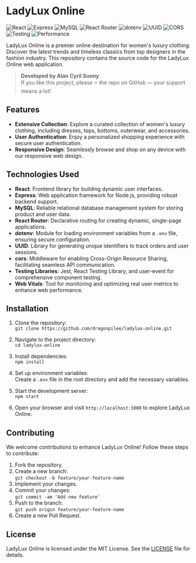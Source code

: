 # LadyLux Online

![React](https://img.shields.io/badge/Frontend-React-blue)
![Express](https://img.shields.io/badge/Backend-Express.js-lightgrey)
![MySQL](https://img.shields.io/badge/Database-MySQL-blue)
![React Router](https://img.shields.io/badge/Router-React%20Router-red)
![dotenv](https://img.shields.io/badge/Env-dotenv-9cf)
![UUID](https://img.shields.io/badge/ID-UUID-yellow)
![CORS](https://img.shields.io/badge/API%20Access-CORS-brightgreen)
![Testing](https://img.shields.io/badge/Testing-Jest%20%26%20RTL-red)
![Performance](https://img.shields.io/badge/Monitoring-Web%20Vitals-purple)

LadyLux Online is a premier online destination for women's luxury clothing. Discover the latest trends and timeless classics from top designers in the fashion industry. This repository contains the source code for the LadyLux Online web application.

> **Developed by Alan Cyril Sunny**  
> If you like this project, please ⭐ the repo on GitHub — your support means a lot!

## Features

- **Extensive Collection**: Explore a curated collection of women's luxury clothing, including dresses, tops, bottoms, outerwear, and accessories.
- **User Authentication**: Enjoy a personalized shopping experience with secure user authentication.
- **Responsive Design**: Seamlessly browse and shop on any device with our responsive web design.

## Technologies Used

- **React**: Frontend library for building dynamic user interfaces.
- **Express**: Web application framework for Node.js, providing robust backend support.
- **MySQL**: Reliable relational database management system for storing product and user data.
- **React Router**: Declarative routing for creating dynamic, single-page applications.
- **dotenv**: Module for loading environment variables from a `.env` file, ensuring secure configuration.
- **UUID**: Library for generating unique identifiers to track orders and user sessions.
- **cors**: Middleware for enabling Cross-Origin Resource Sharing, facilitating seamless API communication.
- **Testing Libraries**: Jest, React Testing Library, and user-event for comprehensive component testing.
- **Web Vitals**: Tool for monitoring and optimizing real user metrics to enhance web performance.

## Installation

1. Clone the repository:  
   `git clone https://github.com/dragonpilee/ladylux-online.git`

2. Navigate to the project directory:  
   `cd ladylux-online`

3. Install dependencies:  
   `npm install`

4. Set up environment variables:  
   Create a `.env` file in the root directory and add the necessary variables.

5. Start the development server:  
   `npm start`

6. Open your browser and visit `http://localhost:3000` to explore LadyLux Online.

## Contributing

We welcome contributions to enhance LadyLux Online! Follow these steps to contribute:

1. Fork the repository.
2. Create a new branch:  
   `git checkout -b feature/your-feature-name`
3. Implement your changes.
4. Commit your changes:  
   `git commit -am 'Add new feature'`
5. Push to the branch:  
   `git push origin feature/your-feature-name`
6. Create a new Pull Request.

## License

LadyLux Online is licensed under the MIT License. See the [LICENSE](LICENSE) file for details.
